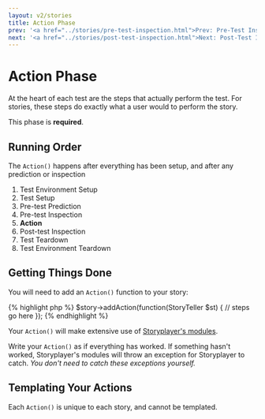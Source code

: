 ```yaml
---
layout: v2/stories
title: Action Phase
prev: '<a href="../stories/pre-test-inspection.html">Prev: Pre-Test Inspection Phase</a>'
next: '<a href="../stories/post-test-inspection.html">Next: Post-Test Inspection Phase</a>'
---
```


# Action Phase

At the heart of each test are the steps that actually perform the test.  For stories, these steps do exactly what a user would to perform the story.

This phase is **required**.

## Running Order

The `Action()` happens after everything has been setup, and after any prediction or inspection

1. Test Environment Setup
1. Test Setup
1. Pre-test Prediction
1. Pre-test Inspection
1. __Action__
1. Post-test Inspection
1. Test Teardown
1. Test Environment Teardown

## Getting Things Done

You will need to add an `Action()` function to your story:

{% highlight php %}
$story->addAction(function(StoryTeller $st) {
    // steps go here
});
{% endhighlight %}

Your `Action()` will make extensive use of [Storyplayer's modules](../modules/index.html).

Write your `Action()` as if everything has worked.  If something hasn't worked, Storyplayer's modules will throw an exception for Storyplayer to catch.  _You don't need to catch these exceptions yourself._

## Templating Your Actions

Each `Action()` is unique to each story, and cannot be templated.